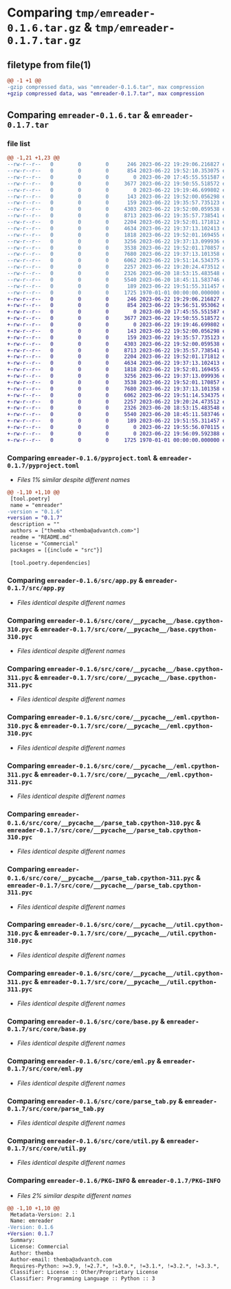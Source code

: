 # Comparing `tmp/emreader-0.1.6.tar.gz` & `tmp/emreader-0.1.7.tar.gz`

## filetype from file(1)

```diff
@@ -1 +1 @@
-gzip compressed data, was "emreader-0.1.6.tar", max compression
+gzip compressed data, was "emreader-0.1.7.tar", max compression
```

## Comparing `emreader-0.1.6.tar` & `emreader-0.1.7.tar`

### file list

```diff
@@ -1,21 +1,23 @@
--rw-r--r--   0        0        0      246 2023-06-22 19:29:06.216827 emreader-0.1.6/README.md
--rw-r--r--   0        0        0      854 2023-06-22 19:52:10.353075 emreader-0.1.6/pyproject.toml
--rw-r--r--   0        0        0        0 2023-06-20 17:45:55.551587 emreader-0.1.6/src/__init__.py
--rw-r--r--   0        0        0     3677 2023-06-22 19:50:55.518572 emreader-0.1.6/src/app.py
--rw-r--r--   0        0        0        0 2023-06-22 19:19:46.699802 emreader-0.1.6/src/core/__init__.py
--rw-r--r--   0        0        0      143 2023-06-22 19:52:00.056298 emreader-0.1.6/src/core/__pycache__/__init__.cpython-310.pyc
--rw-r--r--   0        0        0      159 2023-06-22 19:35:57.735123 emreader-0.1.6/src/core/__pycache__/__init__.cpython-311.pyc
--rw-r--r--   0        0        0     4303 2023-06-22 19:52:00.059538 emreader-0.1.6/src/core/__pycache__/base.cpython-310.pyc
--rw-r--r--   0        0        0     8713 2023-06-22 19:35:57.738541 emreader-0.1.6/src/core/__pycache__/base.cpython-311.pyc
--rw-r--r--   0        0        0     2204 2023-06-22 19:52:01.171812 emreader-0.1.6/src/core/__pycache__/eml.cpython-310.pyc
--rw-r--r--   0        0        0     4634 2023-06-22 19:37:13.102413 emreader-0.1.6/src/core/__pycache__/eml.cpython-311.pyc
--rw-r--r--   0        0        0     1818 2023-06-22 19:52:01.169455 emreader-0.1.6/src/core/__pycache__/parse_tab.cpython-310.pyc
--rw-r--r--   0        0        0     3256 2023-06-22 19:37:13.099936 emreader-0.1.6/src/core/__pycache__/parse_tab.cpython-311.pyc
--rw-r--r--   0        0        0     3538 2023-06-22 19:52:01.170857 emreader-0.1.6/src/core/__pycache__/util.cpython-310.pyc
--rw-r--r--   0        0        0     7680 2023-06-22 19:37:13.101358 emreader-0.1.6/src/core/__pycache__/util.cpython-311.pyc
--rw-r--r--   0        0        0     6062 2023-06-22 19:51:14.534375 emreader-0.1.6/src/core/base.py
--rw-r--r--   0        0        0     2257 2023-06-22 19:20:24.473512 emreader-0.1.6/src/core/eml.py
--rw-r--r--   0        0        0     2326 2023-06-20 18:53:15.483548 emreader-0.1.6/src/core/parse_tab.py
--rw-r--r--   0        0        0     5540 2023-06-20 18:45:11.583746 emreader-0.1.6/src/core/util.py
--rw-r--r--   0        0        0      189 2023-06-22 19:51:55.311457 emreader-0.1.6/src/runner.py
--rw-r--r--   0        0        0     1725 1970-01-01 00:00:00.000000 emreader-0.1.6/PKG-INFO
+-rw-r--r--   0        0        0      246 2023-06-22 19:29:06.216827 emreader-0.1.7/README.md
+-rw-r--r--   0        0        0      854 2023-06-22 19:56:51.953062 emreader-0.1.7/pyproject.toml
+-rw-r--r--   0        0        0        0 2023-06-20 17:45:55.551587 emreader-0.1.7/src/__init__.py
+-rw-r--r--   0        0        0     3677 2023-06-22 19:50:55.518572 emreader-0.1.7/src/app.py
+-rw-r--r--   0        0        0        0 2023-06-22 19:19:46.699802 emreader-0.1.7/src/core/__init__.py
+-rw-r--r--   0        0        0      143 2023-06-22 19:52:00.056298 emreader-0.1.7/src/core/__pycache__/__init__.cpython-310.pyc
+-rw-r--r--   0        0        0      159 2023-06-22 19:35:57.735123 emreader-0.1.7/src/core/__pycache__/__init__.cpython-311.pyc
+-rw-r--r--   0        0        0     4303 2023-06-22 19:52:00.059538 emreader-0.1.7/src/core/__pycache__/base.cpython-310.pyc
+-rw-r--r--   0        0        0     8713 2023-06-22 19:35:57.738541 emreader-0.1.7/src/core/__pycache__/base.cpython-311.pyc
+-rw-r--r--   0        0        0     2204 2023-06-22 19:52:01.171812 emreader-0.1.7/src/core/__pycache__/eml.cpython-310.pyc
+-rw-r--r--   0        0        0     4634 2023-06-22 19:37:13.102413 emreader-0.1.7/src/core/__pycache__/eml.cpython-311.pyc
+-rw-r--r--   0        0        0     1818 2023-06-22 19:52:01.169455 emreader-0.1.7/src/core/__pycache__/parse_tab.cpython-310.pyc
+-rw-r--r--   0        0        0     3256 2023-06-22 19:37:13.099936 emreader-0.1.7/src/core/__pycache__/parse_tab.cpython-311.pyc
+-rw-r--r--   0        0        0     3538 2023-06-22 19:52:01.170857 emreader-0.1.7/src/core/__pycache__/util.cpython-310.pyc
+-rw-r--r--   0        0        0     7680 2023-06-22 19:37:13.101358 emreader-0.1.7/src/core/__pycache__/util.cpython-311.pyc
+-rw-r--r--   0        0        0     6062 2023-06-22 19:51:14.534375 emreader-0.1.7/src/core/base.py
+-rw-r--r--   0        0        0     2257 2023-06-22 19:20:24.473512 emreader-0.1.7/src/core/eml.py
+-rw-r--r--   0        0        0     2326 2023-06-20 18:53:15.483548 emreader-0.1.7/src/core/parse_tab.py
+-rw-r--r--   0        0        0     5540 2023-06-20 18:45:11.583746 emreader-0.1.7/src/core/util.py
+-rw-r--r--   0        0        0      189 2023-06-22 19:51:55.311457 emreader-0.1.7/src/runner.py
+-rw-r--r--   0        0        0        0 2023-06-22 19:55:56.070115 emreader-0.1.7/src/storage/output/.gitkeep
+-rw-r--r--   0        0        0        0 2023-06-22 19:56:09.592388 emreader-0.1.7/src/storage/source/emails/.gitkeep
+-rw-r--r--   0        0        0     1725 1970-01-01 00:00:00.000000 emreader-0.1.7/PKG-INFO
```

### Comparing `emreader-0.1.6/pyproject.toml` & `emreader-0.1.7/pyproject.toml`

 * *Files 1% similar despite different names*

```diff
@@ -1,10 +1,10 @@
 [tool.poetry]
 name = "emreader"
-version = "0.1.6"
+version = "0.1.7"
 description = ""
 authors = ["themba <themba@advantch.com>"]
 readme = "README.md"
 license = "Commercial"
 packages = [{include = "src"}]
 
 [tool.poetry.dependencies]
```

### Comparing `emreader-0.1.6/src/app.py` & `emreader-0.1.7/src/app.py`

 * *Files identical despite different names*

### Comparing `emreader-0.1.6/src/core/__pycache__/base.cpython-310.pyc` & `emreader-0.1.7/src/core/__pycache__/base.cpython-310.pyc`

 * *Files identical despite different names*

### Comparing `emreader-0.1.6/src/core/__pycache__/base.cpython-311.pyc` & `emreader-0.1.7/src/core/__pycache__/base.cpython-311.pyc`

 * *Files identical despite different names*

### Comparing `emreader-0.1.6/src/core/__pycache__/eml.cpython-310.pyc` & `emreader-0.1.7/src/core/__pycache__/eml.cpython-310.pyc`

 * *Files identical despite different names*

### Comparing `emreader-0.1.6/src/core/__pycache__/eml.cpython-311.pyc` & `emreader-0.1.7/src/core/__pycache__/eml.cpython-311.pyc`

 * *Files identical despite different names*

### Comparing `emreader-0.1.6/src/core/__pycache__/parse_tab.cpython-310.pyc` & `emreader-0.1.7/src/core/__pycache__/parse_tab.cpython-310.pyc`

 * *Files identical despite different names*

### Comparing `emreader-0.1.6/src/core/__pycache__/parse_tab.cpython-311.pyc` & `emreader-0.1.7/src/core/__pycache__/parse_tab.cpython-311.pyc`

 * *Files identical despite different names*

### Comparing `emreader-0.1.6/src/core/__pycache__/util.cpython-310.pyc` & `emreader-0.1.7/src/core/__pycache__/util.cpython-310.pyc`

 * *Files identical despite different names*

### Comparing `emreader-0.1.6/src/core/__pycache__/util.cpython-311.pyc` & `emreader-0.1.7/src/core/__pycache__/util.cpython-311.pyc`

 * *Files identical despite different names*

### Comparing `emreader-0.1.6/src/core/base.py` & `emreader-0.1.7/src/core/base.py`

 * *Files identical despite different names*

### Comparing `emreader-0.1.6/src/core/eml.py` & `emreader-0.1.7/src/core/eml.py`

 * *Files identical despite different names*

### Comparing `emreader-0.1.6/src/core/parse_tab.py` & `emreader-0.1.7/src/core/parse_tab.py`

 * *Files identical despite different names*

### Comparing `emreader-0.1.6/src/core/util.py` & `emreader-0.1.7/src/core/util.py`

 * *Files identical despite different names*

### Comparing `emreader-0.1.6/PKG-INFO` & `emreader-0.1.7/PKG-INFO`

 * *Files 2% similar despite different names*

```diff
@@ -1,10 +1,10 @@
 Metadata-Version: 2.1
 Name: emreader
-Version: 0.1.6
+Version: 0.1.7
 Summary: 
 License: Commercial
 Author: themba
 Author-email: themba@advantch.com
 Requires-Python: >=3.9, !=2.7.*, !=3.0.*, !=3.1.*, !=3.2.*, !=3.3.*, !=3.4.*, !=3.5.*, !=3.6.*, !=3.7.*, !=3.8.*
 Classifier: License :: Other/Proprietary License
 Classifier: Programming Language :: Python :: 3
```

